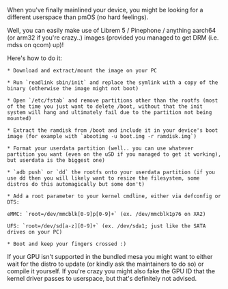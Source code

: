 When you've finally mainlined your device, you might be looking for a different userspace than pmOS (no hard feelings).

Well, you can easily make use of Librem 5 / Pinephone / anything aarch64 (or arm32 if you're crazy..) images (provided you managed to get DRM (i.e. mdss on qcom) up)!

Here's how to do it:

```
* Download and extract/mount the image on your PC

* Run `readlink sbin/init` and replace the symlink with a copy of the binary (otherwise the image might not boot)

* Open `/etc/fstab` and remove partitions other than the rootfs (most of the time you just want to delete /boot, without that the init system will hang and ultimately fail due to the partition not being mounted)

* Extract the ramdisk from /boot and include it in your device's boot image (for example with `abootimg -u boot.img -r ramdisk.img`)

* Format your userdata partition (well.. you can use whatever partition you want (even on the uSD if you managed to get it working), but userdata is the biggest one)

* `adb push` or `dd` the rootfs onto your userdata partition (if you use dd then you will likely want to resize the filesystem, some distros do this automagically but some don't)

* Add a root parameter to your kernel cmdline, either via defconfig or DTS:

eMMC: `root=/dev/mmcblk[0-9]p[0-9]+` (ex. /dev/mmcblk1p76 on XA2)

UFS: `root=/dev/sd[a-z][0-9]+` (ex. /dev/sda1; just like the SATA drives on your PC)

* Boot and keep your fingers crossed :)
```

If your GPU isn't supported in the bundled mesa you might want to either wait for the distro to update (or kindly ask the maintainers to do so) or compile it yourself. If you're crazy you might also fake the GPU ID that the kernel driver passes to userspace, but that's definitely not advised.
